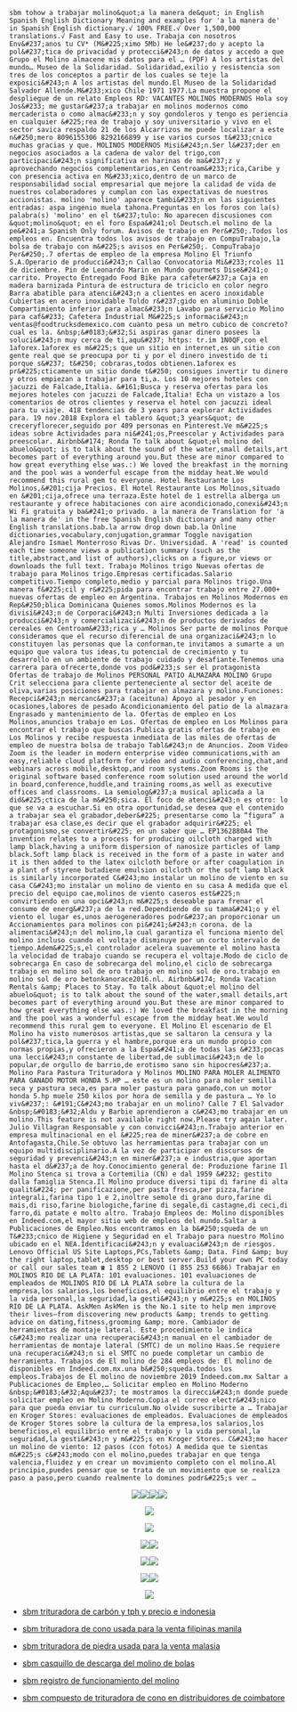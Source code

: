 
```
sbm tohow a trabajar molino&quot;a la manera de&quot; in English Spanish English Dictionary Meaning and examples for 'a la manera de' in Spanish English dictionary.√ 100% FREE.√ Over 1,500,000 translations.√ Fast and Easy to use. Trabaja con nosotros Env&#237;anos tu CV* (M&#225;ximo 5Mb) He le&#237;do y acepto la pol&#237;tica de privacidad y protecci&#243;n de datos y accedo a que Grupo el Molino almacene mis datos para el … (PDF) A los artistas del mundo… Museo de la Solidaridad. Solidaridad,exilio y resistencia son tres de los conceptos a partir de los cuales se teje la exposici&#243;n A los artistas del mundo.El Museo de la Solidaridad Salvador Allende.M&#233;xico Chile 1971 1977.La muestra propone el despliegue de un relato Empleos RD: VACANTES MOLINOS MODERNOS Hola soy Jos&#233; me gustar&#237;a trabajar en molinos modernos como mercaderista o como almac&#233;n y soy gondoleros y tengo es periencia en cualquier &#225;rea de trabajo y soy universitario y vivo en el sector savica respaldo 21 de los Alcarrizos me puede localizar a este n&#250;mero 8096155306 8292166899 y ise varios cursos t&#233;cnico muchas gracias y que. MOLINOS MODERNOS Misi&#243;n.Ser l&#237;der en negocios asociados a la cadena de valor del trigo,con participaci&#243;n significativa en harinas de ma&#237;z y aprovechando negocios complementarios,en Centroam&#233;rica,Caribe y con presencia activa en M&#233;xico,dentro de un marco de responsabilidad social empresarial que mejore la calidad de vida de nuestros colaboradores y cumplan con las expectativas de nuestros accionistas. molino 'molino' aparece tambi&#233;n en las siguientes entradas: aspa ingenio muela tahona.Preguntas en los foros con la(s) palabra(s) 'molino' en el t&#237;tulo: No aparecen discusiones con &quot;molino&quot; en el foro Espa&#241;ol Deutsch.el molino de la pe&#241;a Spanish Only forum. Avisos de trabajo en Per&#250;.Todos los empleos en. Encuentra todos los avisos de trabajo en CompuTrabajo,la bolsa de trabajo con m&#225;s avisos en Per&#250;. CompuTrabajo Per&#250;.7 ofertas de empleo de la empresa Molino El Triunfo S.A.Operario de producci&#243;n Callao Convocatoria Mi&#233;rcoles 11 de diciembre. Pin de Leonardo Marin en Mundo gourmets Dise&#241;o carrito. Proyecto Entregado Food Bike para cafeter&#237;a Caja en madera barnizada Pintura de estructura de triciclo en color negro Barra abatible para atenci&#243;n a clientes en acero inoxidable Cubiertas en acero inoxidable Toldo r&#237;gido en aluminio Doble Compartimiento inferior para almac&#233;n Lavabo para servicio Molino para caf&#233; Cafetera Industrial M&#225;s informaci&#243;n ventas@foodtrucksdemexico.com cuanto pesa un metro cubico de concreto? cual es la. &nbsp;&#0183;&#32;Si aspiras ganar dinero posees la soluci&#243;n muy cerca de ti,aqu&#237; https: tr.im 1N0QF,con el 1aforex.1aforex es m&#225;s que un sitio en internet,es un sitio con gente real que se preocupa por ti y por el dinero investido de ti porque s&#237; t&#250; cobraras,todos obtienen.1aforex es pr&#225;cticamente un sitio donde t&#250; consigues invertir tu dinero y otros empiezan a trabajar para ti,a. Los 10 mejores hoteles con jacuzzi de Falcade,Italia. &#161;Busca y reserva ofertas para los mejores hoteles con jacuzzi de Falcade,Italia! Echa un vistazo a los comentarios de otros clientes y reserva el hotel con jacuzzi ideal para tu viaje. 418 tendencias de 3 years para explorar Actividades para. 19 nov.2018 Explora el tablero &quot;3 years&quot; de creceryflorecer,seguido por 409 personas en Pinterest.Ve m&#225;s ideas sobre Actividades para ni&#241;os,Preescolar y Actividades para preescolar. Airbnb&#174; Ronda To talk about &quot;el molino del abuelo&quot; is to talk about the sound of the water,small details,art becomes part of everything around you.But these are minor compared to how great everything else was.:) We loved the breakfast in the morning and the pool was a wonderful escape from the midday heat.We would recommend this rural gem to everyone. Hotel Restaurante Los Molinos,&#201;cija Precios. El Hotel Restaurante Los Molinos,situado en &#201;cija,ofrece una terraza.Este hotel de 1 estrella alberga un restaurante y ofrece habitaciones con aire acondicionado,conexi&#243;n Wi Fi gratuita y ba&#241;o privado. a la manera de Translation for 'a la manera de' in the free Spanish English dictionary and many other English translations.bab.la arrow drop down bab.la Online dictionaries,vocabulary,conjugation,grammar Toggle navigation Alejandro Ismael Monterroso Rivas Dr. Universidad. A 'read' is counted each time someone views a publication summary (such as the title,abstract,and list of authors),clicks on a figure,or views or downloads the full text. Trabajo Molinos trigo Nuevas ofertas de trabajo para Molinos trigo.Empresas certificadas.Salario competitivo.Tiempo completo,medio y parcial para Molinos trigo.Una manera f&#225;cil y r&#225;pida para encontrar trabajo entre 27.000+ nuevas ofertas de empleo en Argentina. Trabajos en Molinos Modernos en Rep&#250;blica Dominicana Quienes somos.Molinos Modernos es la divisi&#243;n de Corporaci&#243;n Multi Inversiones dedicada a la producci&#243;n y comercializaci&#243;n de productos derivados de cereales en Centroam&#233;rica y … Molinos Ser parte de molinos Porque consideramos que el recurso diferencial de una organizaci&#243;n lo constituyen las personas que la conforman,te invitamos a sumarte a un equipo que valora tus ideas,tu potencial de crecimiento y tu desarrollo en un ambiente de trabajo cuidado y desafiante.Tenemos una carrera para ofrecerte,donde vos pod&#233;s ser el protagonista Ofertas de trabajo de Molinos PERSONAL PATIO ALMAZARA MOLINO Grupo Crit selecciona para cliente perteneciente al sector del aceite de oliva,varias posiciones para trabajar en almazara y molino.Funciones: Recepci&#243;n mercanc&#237;a (aceituna) Apoyo al pesador y en ocasiones,labores de pesado Acondicionamiento del patio de la almazara Engrasado y mantenimiento de la. Ofertas de empleo en Los Molinos,anuncios trabajo en Los. Ofertas de empleo en Los Molinos para encontrar el trabajo que buscas.Publica gratis ofertas de trabajo en Los Molinos y recibe respuesta inmediata de las miles de ofertas de empleo de nuestra bolsa de trabajo Tabl&#243;n de Anuncios. Zoom Video Zoom is the leader in modern enterprise video communications,with an easy,reliable cloud platform for video and audio conferencing,chat,and webinars across mobile,desktop,and room systems.Zoom Rooms is the original software based conference room solution used around the world in board,conference,huddle,and training rooms,as well as executive offices and classrooms. La semiolog&#237;a musical aplicada a la did&#225;ctica de la m&#250;sica. El foco de atenci&#243;n es otro: lo que se va a escuchar.Si en otra oportunidad,se desea que el contenido a trabajar sea el grabador,deber&#225; presentarse como la “figura” a trabajar esa clase,es decir que el grabador adquirir&#225; el protagonismo,se convertir&#225; en un saber que … EP1362880A4 The invention relates to a process for producing oilcloth charged with lamp black,having a uniform dispersion of nanosize particles of lamp black.Soft lamp black is received in the form of a paste in water and it is then added to the latex oilcloth before or after coagulation in a plant of styrene butadiene emulsion oilcloth or the soft lamp black is similarly incorporated C&#243;mo instalar un molino de viento en su casa C&#243;mo instalar un molino de viento en su casa A medida que el precio del equipo cae,molinos de viento caseros est&#225;n convirtiendo en una opci&#243;n m&#225;s deseable para frenar el consumo de energ&#237;a de la red.Dependiendo de su tama&#241;o y el viento el lugar es,unos aerogeneradores podr&#237;an proporcionar un Accionamientos para molinos con pi&#241;&#243;n corona. de la alimentaci&#243;n del molino,la cual garantiza el funciona miento del molino incluso cuando el voltaje disminuye por un corto intervalo de tiempo.Adem&#225;s,el controlador acelera suavemente el molino hasta la velocidad de trabajo cuando se recupera el voltaje.Modo de ciclo de sobrecarga En caso de sobrecarga del molino,el ciclo de sobrecarga trabajo en molino sol de oro trabajo en molino sol de oro.trabajo en molino sol de oro betonkanorace2016.nl. Airbnb&#174; Ronda Vacation Rentals &amp; Places to Stay. To talk about &quot;el molino del abuelo&quot; is to talk about the sound of the water,small details,art becomes part of everything around you.But these are minor compared to how great everything else was.:) We loved the breakfast in the morning and the pool was a wonderful escape from the midday heat.We would recommend this rural gem to everyone. El Molino El escenario de El Molino ha visto numerosos artistas,que se saltaron la censura y la pol&#237;tica,la guerra y el hambre,porque era un mundo propio con normas propias,y ofrecieron a la Espa&#241;a de todas las &#233;pocas una lecci&#243;n constante de libertad,de sublimaci&#243;n de lo popular,de orgullo de barrio,de erotismo sano sin hipocres&#237;a. Molino Para Pastura Trituradora y Molinos MOLINO PARA MOLER ALIMENTO PARA GANADO MOTOR HONDA 5.HP … este es un molino para moler semilla seca y pastura seca,es para moler pastura para ganado,con un motor honda 5.hp muele 250 kilos por hora de semilla y de pastura … Yo lo viv&#237;: &#191;C&#243;mo trabajar en un molino? Calle 7 El Salvador &nbsp;&#0183;&#32;Aldu y Barbie aprendieron a c&#243;mo trabajar en un molino.This feature is not available right now.Please try again later. Julio Villagran Responsable y con convicci&#243;n.Trabajo anterior en empresa multinacional en el &#225;rea de miner&#237;a de cobre en Antofagasta,Chile.Se obtuvo las herramientas para trabajar con un equipo multidisciplinario.A la vez de participar en discursos de seguridad y prevenci&#243;n en miner&#237;a e industria,que aportan hasta el d&#237;a de hoy.Conocimiento general de: Produzione farine Il Molino Stenca si trova a Cortemilia (CN) e dal 1959 &#232; gestito dalla famiglia Stenca.Il Molino produce diversi tipi di farine di alta qualit&#224; per panificazione,per pasta fresca,per pizza,farine integrali,farina tipo 1 e 2,inoltre semole di grano duro,farine di mais,di riso,farine biologiche,farine di segale,di castagne,di ceci,di farro,di patate e molto altro. Trabajo Empleos de: Molino disponibles en Indeed.com,el mayor sitio web de empleos del mundo.Saltar a Publicaciones de Empleo.Nos encontramos en la b&#250;squeda de un T&#233;cnico de Higiene y Seguridad en el Trabajo para nuestro Molino ubicado en el NEA.Identificaci&#243;n y evaluaci&#243;n de riesgos. Lenovo Official US Site Laptops,PCs,Tablets &amp; Data. Find &amp; buy the right laptop,tablet,desktop or best server.️Build your own PC today or call our sales team ☎ 1 855 2 LENOVO (1 855 253 6686) Trabajar en MOLINOS RIO DE LA PLATA: 101 evaluaciones. 101 evaluaciones de empleados de MOLINOS RIO DE LA PLATA sobre la cultura de la empresa,los salarios,los beneficios,el equilibrio entre el trabajo y la vida personal,la seguridad,la gesti&#243;n y m&#225;s en MOLINOS RIO DE LA PLATA. AskMen AskMen is the No.1 site to help men improve their lives—from discovering new products &amp; trends to getting advice on dating,fitness,grooming &amp; more. Cambiador de herramientas de montaje lateral. Este procedimiento le indica c&#243;mo realizar una recuperaci&#243;n manual en el cambiador de herramientas de montaje lateral (SMTC) de un molino Haas.Se requiere una recuperaci&#243;n si el SMTC no puede completar un cambio de herramienta. Trabajos de El molino de 284 empleos de: El molino de disponibles en Indeed.com.mx.una b&#250;squeda.todos los empleos.Trabajos de El molino de noviembre 2019 Indeed.com.mx Saltar a Publicaciones de Empleo,… Solicitar empleo en Molino Moderno &nbsp;&#0183;&#32;Aqu&#237; te mostramos la direcci&#243;n donde puede solicitar empleo en Molino Moderno.Copia el correo electr&#243;nico para que pueda enviar tu curriculum.No olvide suscribirte a … Trabajar en Kroger Stores: evaluaciones de empleados. Evaluaciones de empleados de Kroger Stores sobre la cultura de la empresa,los salarios,los beneficios,el equilibrio entre el trabajo y la vida personal,la seguridad,la gesti&#243;n y m&#225;s en Kroger Stores. C&#243;mo hacer un molino de viento: 12 pasos (con fotos) A medida que te sientas m&#225;s c&#243;modo con el molino,puedes trabajar en que tenga valencia,fluidez y en crear un movimiento completo con el molino.Al principio,puedes pensar que se trata de un movimiento que se realiza paso a paso,pero cuando realmente lo domines podr&#225;s ver … 
```

<div align="center">

<a href="https://es-mill.shibang-china.com/github&k=sbm+tohow+a+trabajar+molino"><img src="https://static.shibang-china.com/es/mill/index.jpg"></a><a href="https://es-mill.shibang-china.com/materials.htmlgithub&k=sbm+tohow+a+trabajar+molino"><img src="https://static.shibang-china.com/es/mill/materials.jpg"></a><a href="https://es-mill.shibang-china.com/about.htmlgithub&k=sbm+tohow+a+trabajar+molino"><img src="https://static.shibang-china.com/es/mill/about.jpg"></a><a href="https://es-mill.shibang-china.com/contact.htmlgithub&k=sbm+tohow+a+trabajar+molino"><img src="https://static.shibang-china.com/es/mill/contact.jpg"></a>

<a href="https://es-mill.shibang-china.com/github&k=sbm+tohow+a+trabajar+molino"><img src="https://static.shibang-china.com/es/mill/banner.jpg"></a>

<a href="https://swt.shibang-china.com/github&k=sbm+tohow+a+trabajar+molino"><img src="https://static.shibang-china.com/es/mill/chat.jpg"></a>

<a href="https://es-mill.shibang-china.com/products/vertical-roller-mill.htmlgithub&k=sbm+tohow+a+trabajar+molino"><img src="https://static.shibang-china.com/es/mill/vertical.jpg"></a><a href="https://es-mill.shibang-china.com/products/raymond-mill.htmlgithub&k=sbm+tohow+a+trabajar+molino"><img src="https://static.shibang-china.com/es/mill/raymond.jpg"></a>

<a href="https://es-mill.shibang-china.com/products/ultrafine-grinding-mill.htmlgithub&k=sbm+tohow+a+trabajar+molino"><img src="https://static.shibang-china.com/es/mill/ultrafine.jpg"></a><a href="https://es-mill.shibang-china.com/products/trapezium-grinding-mill.htmlgithub&k=sbm+tohow+a+trabajar+molino"><img src="https://static.shibang-china.com/es/mill/trapezium.jpg"></a>

<a href="https://es-mill.shibang-china.com/products/ball-mill.htmlgithub&k=sbm+tohow+a+trabajar+molino"><img src="https://static.shibang-china.com/es/mill/ball.jpg"></a><a href="https://es-mill.shibang-china.com/products/hammer-mill.htmlgithub&k=sbm+tohow+a+trabajar+molino"><img src="https://static.shibang-china.com/es/mill/hammer.jpg"></a>

<a href="https://swt.shibang-china.com/github&k=sbm+tohow+a+trabajar+molino"><img src="https://static.shibang-china.com/es/mill/case.jpg"></a>

</div>


* [sbm trituradora de carbón y tph y precio e indonesia](sbm%20trituradora%20de%20carb%C3%B3n%20y%20tph%20y%20precio%20e%20indonesia.md)

* [sbm trituradora de cono usada para la venta filipinas manila](sbm%20trituradora%20de%20cono%20usada%20para%20la%20venta%20filipinas%20manila.md)

* [sbm trituradora de piedra usada para la venta malasia](sbm%20trituradora%20de%20piedra%20usada%20para%20la%20venta%20malasia.md)

* [sbm casquillo de descarga del molino de bolas](sbm%20casquillo%20de%20descarga%20del%20molino%20de%20bolas.md)

* [sbm registro de funcionamiento del molino](sbm%20registro%20de%20funcionamiento%20del%20molino.md)

* [sbm compuesto de trituradora de cono en distribuidores de coimbatore](sbm%20compuesto%20de%20trituradora%20de%20cono%20en%20distribuidores%20de%20coimbatore.md)